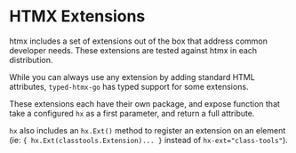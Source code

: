 # HTMX Extensions

htmx includes a set of extensions out of the box that address common developer needs. These extensions are tested against htmx in each distribution.

While you can always use any extension by adding standard HTML attributes, `typed-htmx-go` has typed support for some extensions.

These extensions each have their own package, and expose function that take a configured `hx` as a first parameter, and return a full attribute.

`hx` also includes an `hx.Ext()` method to register an extension on an element (ie: `{ hx.Ext(classtools.Extension)... }` instead of `hx-ext="class-tools"`).

